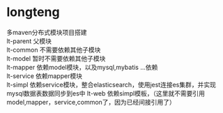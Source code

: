 # longteng
多maven分布式模块项目搭建  
lt-parent   父模块  
lt-common   不需要依赖其他子模块  
lt-model    暂时不需要依赖其他子模块  
lt-mapper   依赖model模块，以及mysql,mybatis ...依赖  
lt-service  依赖mapper模块  
lt-simpl    依赖service模块，整合elasticsearch，使用jest连接es集群，并实现mysql数据表数据同步到es中
lt-web     依赖simpl模板，（这里就不需要引用model,mapper，service,common了，因为已经间接引用了）  

